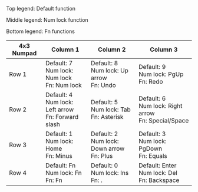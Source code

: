 Top legend:    Default function

Middle legend: Num lock function

Bottom legend: Fn functions

| 4x3 Numpad | Column 1                                          | Column 2                                 | Column 3                                           |
|------------|---------------------------------------------------|------------------------------------------|----------------------------------------------------|
| Row 1      | Default: 7<br/>Num lock: Num lock<br/>Fn: Num lock        | Default: 8<br/>Num lock: Up arrow<br/>Fn: Undo   | Default: 9<br/>Num lock: PgUp<br/>Fn: Redo                 |
| Row 2      | Default: 4<br/>Num lock: Left arrow<br/>Fn: Forward slash | Default: 5<br/>Num lock: Tab<br/>Fn: Asterisk    | Default: 6<br/>Num lock: Right arrow<br/>Fn: Special/Space |
| Row 3      | Default: 1<br/>Num lock: Home<br/>Fn: Minus               | Default: 2<br/>Num lock: Down arrow<br/>Fn: Plus | Default: 3<br/>Num lock: PgDown<br/>Fn: Equals             |
| Row 4      | Default: Fn<br/>Num lock: Fn<br/>Fn: Fn                   | Default: 0<br/>Num lock: Ins<br/>Fn: .           | Default: Enter<br/>Num lock: Del<br/>Fn: Backspace         |